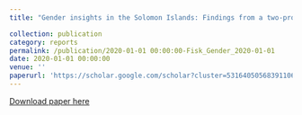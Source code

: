 ```yaml
---
title: "Gender insights in the Solomon Islands: Findings from a two-province study using the Individual Deprivation Measure"

collection: publication
category: reports
permalink: /publication/2020-01-01 00:00:00-Fisk_Gender_2020-01-01
date: 2020-01-01 00:00:00
venue: ''
paperurl: 'https://scholar.google.com/scholar?cluster=5316405056839110626&hl=en&oi=scholarr'
---
```

[Download paper here](https://scholar.google.com/scholar?cluster=5316405056839110626&hl=en&oi=scholarr)
